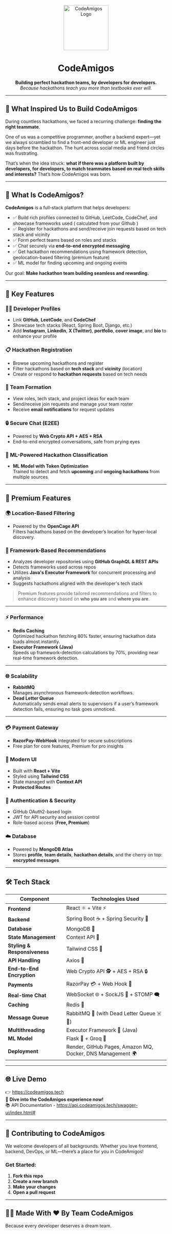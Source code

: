 <p align="center">
  <img src="./logoN.png" alt="CodeAmigos Logo" width="140" />
</p>

<h1 align="center">CodeAmigos</h1>
<p align="center"><strong>Building perfect hackathon teams, by developers for developers.</strong><br>
<em>Because hackathons teach you more than textbooks ever will.</em></p>

---
## 🚀 What Inspired Us to Build CodeAmigos

During countless hackathons, we faced a recurring challenge: **finding the right teammate**.

One of us was a competitive programmer, another a backend expert—yet we always scrambled to find a front-end developer or ML engineer just days before the hackathon. The hunt across social media and friend circles was frustrating.

That’s when the idea struck: **what if there was a platform built by developers, for developers, to match teammates based on real tech skills and interests?** That’s how CodeAmigos was born.

---

## 🎯 What Is CodeAmigos?

**CodeAmigos** is a full-stack platform that helps developers:

- ✅ Build rich profiles connected to GitHub, LeetCode, CodeChef, and showcase frameworks used ( calculated from your Github )
- ✅ Register for hackathons and send/receive join requests based on tech stack and vicinity
- ✅ Form perfect teams based on roles and stacks
- ✅ Chat securely via **end-to-end encrypted messaging**
- ✅ Get hackathon recommendations using framework detection, geolocation-based filtering (premium feature)
- ✅ ML model for finding upcoming and ongoing events

Our goal: **Make hackathon team building seamless and rewarding.**

---

## 🌟 Key Features

### 🧑‍💻 Developer Profiles

- Link **GitHub**, **LeetCode**, and **CodeChef**
- Showcase tech stacks (React, Spring Boot, Django, etc.)
- Add **Instagram**, **LinkedIn**, **X (Twitter)**, **portfolio**, **cover image**, and **bio** to enhance your profile

### 📋 Hackathon Registration

- Browse upcoming hackathons and register
- Filter hackathons based on **tech stack** and **vicinity** (location)
- Create or respond to **hackathon requests** based on tech needs

### 🤝 Team Formation

- View roles, tech stack, and project ideas for each team
- Send/receive join requests and manage your team roster
- Receive **email notifications** for request updates

### 🔒 Secure Chat (E2EE)

- Powered by **Web Crypto API + AES + RSA**
- End-to-end encrypted conversations, safe from prying eyes

### 🤖 ML-Powered Hackathon Classification

- **ML Model with Token Optimization**\
  Trained to detect and fetch **upcoming** and **ongoing hackathons** from multiple sources

---

## 💎 Premium Features

### 🌍 Location-Based Filtering

- Powered by the **OpenCage API**\
  Filters hackathons based on the developer’s location for hyper-local discovery.

### 🧠 Framework-Based Recommendations

- Analyzes developer repositories using **GitHub GraphQL & REST APIs**
- Detects frameworks used across repos
- Utilizes **Java's Executor Framework** for concurrent processing and analysis
- Suggests hackathons aligned with the developer's tech stack

> Premium features provide tailored recommendations and filters to enhance discovery based on **who you are** and **where you are**.

---

### ⚡ Performance

- **Redis Caching**\
  Optimized hackathon fetching 80% faster, ensuring hackathon data loads almost instantly.
- **Executor Framework (Java)**\
  Speeds up framework-detection calculations by 70%, providing near real-time framework detection.

---

### 🌐 Scalability

- **RabbitMQ**\
  Manages asynchronous framework-detection workflows.
- **Dead Letter Queue**\
  Automatically sends email alerts to supervisors if a user’s framework detection fails, ensuring no task goes unnoticed.

---

### 💳 Payment Gateway

- **RazorPay-WebHook** integrated for secure subscriptions
- Free plan for core features, Premium for pro insights

### 🎨 Modern UI

- Built with **React + Vite**
- Styled using **Tailwind CSS**
- State managed with **Context API**
- **Protected Routes**

### 🔐 Authentication & Security

- GitHub OAuth2-based login
- JWT for API security and session control
- Role-based access (**Free, Premium**)

### ☁️ Database

- Powered by **MongoDB Atlas**
- Stores **profile**, **team details**, **hackathon details**, and the cherry on top: **encrypted messages**

---

## 🛠️ Tech Stack

| **Component** | **Technologies Used** |
| --- | --- |
| **Frontend** | React ⚛️ + Vite ⚡ |
| **Backend** | Spring Boot ☕ + Spring Security 🔐 |
| **Database** | MongoDB 🍃 |
| **State Management** | Context API 🧠 |
| **Styling & Responsiveness** | Tailwind CSS 🎨 |
| **API Handling** | Axios 🔗 |
| **End-to-End Encryption** | Web Crypto API 🕵️ + AES + RSA 🔒 |
| **Payments** | RazorPay 💳 + Web Hook 🔁 |
| **Real-time Chat** | WebSocket 🌐 + SockJS 🔌 + STOMP 🗨️ |
| **Caching** | Redis 🧊 |
| **Message Queue** | RabbitMQ 🐇 (with Dead Letter Queue ☠️📩) |
| **Multithreading** | Executor Framework 🧵 (Java) |
| **ML Model** | Flask 🧪 + Groq 🤖 |
| **Deployment** | Render, GitHub Pages, Amazon MQ, Docker, DNS Management 🌍 |

---

## 🌐 Live Demo

👉 https://codeamigos.tech \
🚀 **Dive into the CodeAmigos experience now!** \
📚 API Documentation - https://api.codeamigos.tech/swagger-ui/index.html#

---

## 🤝 Contributing to CodeAmigos

We welcome developers of all backgrounds. Whether you love frontend, backend, DevOps, or ML—there’s a place for you in CodeAmigos!

### Get Started:

1. **Fork this repo**
2. **Create a new branch**
3. **Make your changes**
4. **Open a pull request**

---

## 🧑‍💻 Made With ❤️ By **Team CodeAmigos**

Because every developer deserves a dream team.
